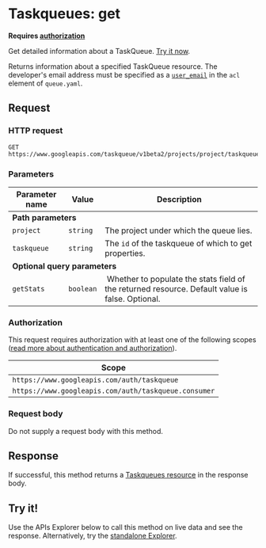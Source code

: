 # Taskqueues: get

  

**Requires [authorization](#auth)**

Get detailed information about a TaskQueue. [Try it now](#try-it).

Returns information about a specified TaskQueue resource. The developer's email address must be specified as a [`user_email`](https://web.archive.org/web/20160424230835/https://cloud.google.com/appengine/docs/java/config/queue#Defining_Pull_Queues) in the `acl` element of `queue.yaml`.

## Request

### HTTP request

```
GET https://www.googleapis.com/taskqueue/v1beta2/projects/project/taskqueues/taskqueue
```

### Parameters

<table id="request_parameters" class="matchpre">
<thead>
<tr class="header">
<th>Parameter name</th>
<th>Value</th>
<th>Description</th>
</tr>
</thead>
<tbody>
<tr id="required-parameters" class="odd alt">
<td colspan="3"><strong>Path parameters</strong></td>
</tr>
<tr id="project" class="even">
<td><code>project</code></td>
<td><code class="apitype">string</code></td>
<td>The project under which the queue lies.</td>
</tr>
<tr id="taskqueue" class="odd">
<td><code>taskqueue</code></td>
<td><code class="apitype">string</code></td>
<td>The <code>id</code> of the taskqueue of which to get properties.</td>
</tr>
<tr id="optional-parameters" class="even alt">
<td colspan="3"><strong>Optional query parameters</strong></td>
</tr>
<tr id="getStats" class="odd">
<td><code>getStats</code></td>
<td><code class="apitype">boolean</code></td>
<td> Whether to populate the stats field of the returned resource. Default value is false. Optional.</td>
</tr>
</tbody>
</table>

### Authorization

This request requires authorization with at least one of the following scopes ([read more about authentication and authorization](https://web.archive.org/web/20160424230835/https://cloud.google.com/appengine/docs/java/taskqueue/rest/about_auth)).

<table class="matchpre">
<thead>
<tr class="header">
<th>Scope</th>
</tr>
</thead>
<tbody>
<tr class="odd">
<td><code>https://www.googleapis.com/auth/taskqueue</code></td>
</tr>
<tr class="even">
<td><code>https://www.googleapis.com/auth/taskqueue.consumer</code></td>
</tr>
</tbody>
</table>

### Request body

Do not supply a request body with this method.

## Response

If successful, this method returns a [Taskqueues resource](https://web.archive.org/web/20160424230835/https://cloud.google.com/appengine/docs/java/taskqueue/rest/taskqueues#resource) in the response body.

## Try it!

Use the APIs Explorer below to call this method on live data and see the response. Alternatively, try the [standalone Explorer](https://web.archive.org/web/20160424230835/https://developers.google.com/apis-explorer/#p/taskqueue/v1beta2/taskqueue.taskqueues.get).
